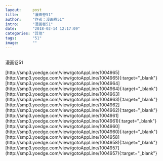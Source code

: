 ```yaml
---
layout:     post
title:      "漫画卷51"
author:     "作者：漫画卷51"
intro:      "漫画卷51"
date:       "2018-02-14 12:17:09"
categories: "其他"
tags:       "51"
image:      ""
---
```

<div style="text-align: center">
<p><img src=""/></p>
</div>
<p class="post-meta">
<span>漫画卷51</span>
</p>
[http://smp3.yoedge.com/view/gotoAppLine/1004965](http://smp3.yoedge.com/view/gotoAppLine/1004965){:target="_blank"}
[http://smp3.yoedge.com/view/gotoAppLine/1004964](http://smp3.yoedge.com/view/gotoAppLine/1004964){:target="_blank"}
[http://smp3.yoedge.com/view/gotoAppLine/1004963](http://smp3.yoedge.com/view/gotoAppLine/1004963){:target="_blank"}
[http://smp3.yoedge.com/view/gotoAppLine/1004962](http://smp3.yoedge.com/view/gotoAppLine/1004962){:target="_blank"}
[http://smp3.yoedge.com/view/gotoAppLine/1004961](http://smp3.yoedge.com/view/gotoAppLine/1004961){:target="_blank"}
[http://smp3.yoedge.com/view/gotoAppLine/1004960](http://smp3.yoedge.com/view/gotoAppLine/1004960){:target="_blank"}
[http://smp3.yoedge.com/view/gotoAppLine/1004958](http://smp3.yoedge.com/view/gotoAppLine/1004958){:target="_blank"}
[http://smp3.yoedge.com/view/gotoAppLine/1004957](http://smp3.yoedge.com/view/gotoAppLine/1004957){:target="_blank"}


